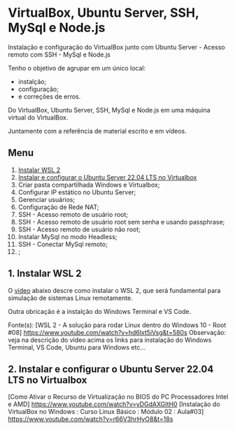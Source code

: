 # VirtualBox, Ubuntu Server, SSH, MySql e Node.js
Instalação e configuração do VirtualBox junto com Ubuntu Server - Acesso remoto com SSH - MySql e Node.js

Tenho o objetivo de agrupar em um único local:
* instalção;
* configuração;
* e correções de erros.

Do VirtualBox, Ubuntu Server, SSH, MySql e Node.js em uma máquina virtual do VirtualBox.

Juntamente com a referência de material escrito e em vídeos.

## Menu

1. [Instalar WSL 2](#cap1)
2. [Instalar e configurar o Ubuntu Server 22.04 LTS no Virtualbox](#cap2)
3. Criar pasta compartilhada Windows e Virtualbox;
4. Configurar IP estático no Ubuntu Server;
5. Gerenciar usuários;
6. Configuração de Rede NAT;
7. SSH - Acesso remoto de usuário root;
8. SSH - Acesso remoto de usuário root sem senha e usando passphrase;
9. SSH - Acesso remoto de usuário não root;
10. Instalar MySql no modo Headless;
11. SSH - Conectar MySql remoto;
12. ;


<a id="cap1"></a>
## 1. Instalar WSL 2
O [vídeo](#link_video1) abaixo descre como instalar o WSL 2, que será fundamental para simulação de sistemas Linux remotamente.

Outra obricação é a instalção do Windows Terminal e VS Code.

Fonte(s):
<a id = "link_video1">
[WSL 2 - A solução para rodar Linux dentro do Windows 10 - Root #08] https://www.youtube.com/watch?v=hd6lxt5iVsg&t=580s
Observação: veja na descrição do vídeo acima os links para instalação do Windows Terminal, VS Code, Ubuntu para Windows etc...

<a id="cap2"></a>
## 2. Instalar e configurar o Ubuntu Server 22.04 LTS no Virtualbox


[Como Ativar o Recurso de Virtualização no BIOS do PC Processadores Intel e AMD] https://www.youtube.com/watch?v=yDGdAXGItH0
[Instalação do VirtualBox no Windows : Curso Linux Básico : Módulo 02 : Aula#03] https://www.youtube.com/watch?v=r66V3hrHyO8&t=18s

